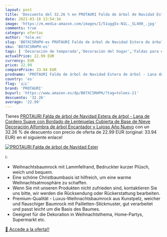 ```yaml
---
layout: post
title: 'Descuento del 32.26 % en PROTAURI Falda de árbol de Navidad Ester'
date: 2021-03-18 13:54:34
image: 'https://m.media-amazon.com/images/I/51ugg5x-N1L._SL400_.jpg'
comments: true
category: ofertas
author: 'tole.es'
slug: 'B07XC5RHPH-es PROTAURI Falda de árbol de Navidad Estera de árbol - Lana...'
sku: 'B07XC5RHPH-es'
tags: [ 'Decoración de temporada','Decoración del hogar','Faldas para el árbol de navidad','Hogar y cocina','navidad','protauri', ]
actualPrice: 22.99 EUR
currency: EUR
price: 22.99
comparePrice: 33.94 EUR
prodname: 'PROTAURI Falda de árbol de Navidad Estera de árbol - Lana de Cordero Suave con Bordado de Lentejuelas Cubierta de Base de Nieve Decoración Alfombra de árbol Encantador y Lujoso Año Nuevo'
country: 'es'
flag: '🇪🇸'
brand: 'PROTAURI'
buyurl: 'https://www.amazon.es/dp/B07XC5RHPH/?tag=tolees-21'
descuento: '32.26'
average: '22.99'
---
```


Tienes [PROTAURI Falda de árbol de Navidad Estera de árbol - Lana de Cordero Suave con Bordado de Lentejuelas Cubierta de Base de Nieve Decoración Alfombra de árbol Encantador y Lujoso Año Nuevo](https://www.amazon.es/dp/B07XC5RHPH/?tag=tolees-21) con un 32.26 % de descuento con precio de oferta de 22.99 EUR (original: 33.94 EUR) en el siguiente enlace!

[![PROTAURI Falda de árbol de Navidad Ester](https://m.media-amazon.com/images/I/51ugg5x-N1L._SL400_.jpg)](https://www.amazon.es/dp/B07XC5RHPH/?tag=tolees-21)

ℹ️:

- Weihnachtsbaumrock mit Lammfellrand, Bedruckter kurzer Plüsch, weich und bequem.
- Eine schöne Christbaumbasis ist hilfreich, um eine warme Weihnachtsatmosphäre zu schaffen.
- Wenn Sie mit unseren Produkten nicht zufrieden sind, kontaktieren Sie uns bitte, wir werden die Rücksendung oder Rückerstattung bearbeiten.
- Premium-Qualität - Luxus-Weihnachtsbaumrock aus Kunstpelz, weicher und flauschiger Baumrock mit Pailletten-Stickmuster, gut verarbeitet und passt leicht um die Basis des Baumes.
- Geeignet für die Dekoration in Weihnachtsthema, Home-Partys, Supermarkt etc.

[🛒 Accede a la oferta!!](https://www.amazon.es/dp/B07XC5RHPH/?tag=tolees-21)

